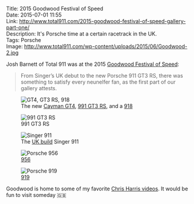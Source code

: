 Title: 2015 Goodwood Festival of Speed  
Date: 2015-07-01 11:55  
Link: http://www.total911.com/2015-goodwood-festival-of-speed-gallery-part-one/  
Description: It's Porsche time at a certain racetrack in the UK.  
Tags: Porsche  
Image: http://www.total911.com/wp-content/uploads/2015/06/Goodwood-2.jpg  

Josh Barnett of Total 911 was at the 2015 [Goodwood Festival of Speed][1]:

> From Singer’s UK debut to the new Porsche 911 GT3 RS, there was something to satisfy every neunelfer fan, as the first part of our gallery attests.

<figure>
	<img class="wide" src="http://d.pr/i/pdJA+" alt="GT4, GT3 RS, 918" title="GT4, GT3 RS, 918">
	<figcaption>The new <a href="https://en.wikipedia.org/wiki/Porsche_Cayman#Cayman_GT4" title="Wikipedia: Cayman GT4">Cayman GT4</a>, <a href="https://en.wikipedia.org/wiki/Porsche_911_GT3#991_GT3_RS" title="Wikipedia: 991 GT3 RS">991 GT3 RS</a>, and a <a href="https://en.wikipedia.org/wiki/Porsche_918" title="Wikipedia: Porsche 918">918</a></figcaption>
</figure>

<figure>
	<img class="wide" src="http://d.pr/i/1cYUW+" alt="991 GT3 RS" title="991 GT3 RS">
	<figcaption>991 GT3 RS</figcaption>
</figure>

<figure>
	<img class="wide" src="http://d.pr/i/158nT+" alt="Singer 911" title="Singer 911">
	<figcaption>The <a href="http://singervehicledesign.com/gallery/the-machines/united-kingdom/" title="The UK car">UK build</a> Singer 911</figcaption>
</figure>

<figure>
	<img class="wide" src="http://d.pr/i/1lJXB+" alt="Porsche 956" title="Porsche 956">
	<figcaption><a href="https://en.wikipedia.org/wiki/Porsche_956">956</a></figcaption>
</figure>

<figure>
	<img class="wide" src="http://d.pr/i/buFI+" alt="Porsche 919" title="Porsche 919">
	<figcaption><a href="https://en.wikipedia.org/wiki/Porsche_919_Hybrid" title="Wikipedia: Porsche 919">919</a></figcaption>
</figure>

Goodwood is home to some of my favorite [Chris Harris videos][2]. It would be fun to visit someday 🇬🇧

[1]: https://grrc.goodwood.com/section/festival-of-speed/ "Goodwood Festival of Speed official site"
[2]: https://grrc.goodwood.com/road/drives-and-rides/chris-harris-porsche-911-gt3-rs "Goodwood reporting on Chris Harris and the GT3 RS"